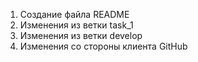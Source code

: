 1. Создание файла README
2. Изменения из ветки task_1
3. Изменения из ветки develop
4. Изменения со стороны клиента GitHub

